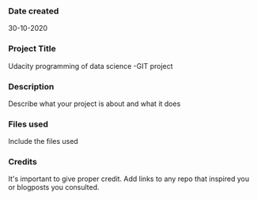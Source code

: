 ### Date created
30-10-2020

### Project Title
Udacity programming of data science -GIT project

### Description
Describe what your project is about and what it does

### Files used
Include the files used

### Credits
It's important to give proper credit. Add links to any repo that inspired you or blogposts you consulted.

